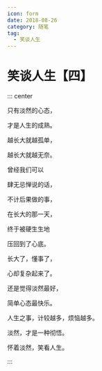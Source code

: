 ```yaml
---
icon: form
date: 2018-08-26
category: 随笔
tag:
  - 笑谈人生
---
```


# 笑谈人生【四】

::: center

只有淡然的心态，

才是人生的成熟。

越长大就越孤单，

越长大就越无奈。

曾经我们可以

肆无忌惮说的话，

不计后果做的事，

在长大的那一天，

终于被硬生生地

压回到了心底。

长大了，懂事了，

心却复杂起来了。

还是觉得淡然最好，

简单心态最快乐。

人生之事，计较越多，烦恼越多。

淡然，才是一种彻悟。

怀着淡然，笑看人生。

:::
